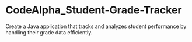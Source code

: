 # CodeAlpha_Student-Grade-Tracker
Create a Java application that tracks and analyzes student performance by handling their grade data efficiently.
